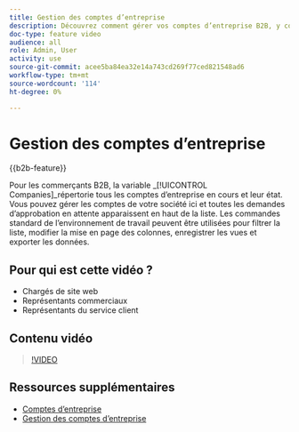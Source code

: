 ```yaml
---
title: Gestion des comptes d’entreprise
description: Découvrez comment gérer vos comptes d’entreprise B2B, y compris les demandes d’approbation en attente.
doc-type: feature video
audience: all
role: Admin, User
activity: use
source-git-commit: acee5ba84ea32e14a743cd269f77ced821548ad6
workflow-type: tm+mt
source-wordcount: '114'
ht-degree: 0%

---
```


# Gestion des comptes d’entreprise

{{b2b-feature}}

Pour les commerçants B2B, la variable _[!UICONTROL Companies]_répertorie tous les comptes d’entreprise en cours et leur état. Vous pouvez gérer les comptes de votre société ici et toutes les demandes d’approbation en attente apparaissent en haut de la liste. Les commandes standard de l’environnement de travail peuvent être utilisées pour filtrer la liste, modifier la mise en page des colonnes, enregistrer les vues et exporter les données.

## Pour qui est cette vidéo ?

- Chargés de site web
- Représentants commerciaux
- Représentants du service client

## Contenu vidéo

>[!VIDEO](https://video.tv.adobe.com/v/344447?quality=12&learn=on)

## Ressources supplémentaires

- [Comptes d’entreprise](https://experienceleague.adobe.com/docs/commerce-admin/b2b/companies/account-companies.html)
- [Gestion des comptes d’entreprise](https://experienceleague.adobe.com/docs/commerce-admin/b2b/companies/account-company-manage.html)
